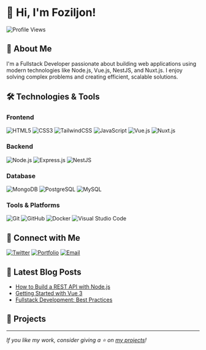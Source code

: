 # 👋 Hi, I'm Foziljon!

![Profile Views](https://komarev.com/ghpvc/?username=yourusername&style=flat-square)

## 🚀 About Me

I'm a Fullstack Developer passionate about building web applications using modern technologies like Node.js, Vue.js, NestJS, and Nuxt.js. I enjoy solving complex problems and creating efficient, scalable solutions.



## 🛠️ Technologies & Tools

### Frontend
![HTML5](https://img.shields.io/badge/html5-E34F26?style=for-the-badge&logo=html5&logoColor=white)
![CSS3](https://img.shields.io/badge/css3-1572B6?style=for-the-badge&logo=css3&logoColor=white)
![TailwindCSS](https://img.shields.io/badge/tailwindcss-1572B6?style=for-the-badge&logo=tailwindcss&logoColor=white)
![JavaScript](https://img.shields.io/badge/javascript-F7DF1E?style=for-the-badge&logo=javascript&logoColor=black)
![Vue.js](https://img.shields.io/badge/vuejs-4FC08D?style=for-the-badge&logo=vue-dot-js&logoColor=white)
![Nuxt.js](https://img.shields.io/badge/nuxtjs-00C58E?style=for-the-badge&logo=nuxt-dot-js&logoColor=white)

### Backend
![Node.js](https://img.shields.io/badge/nodejs-339933?style=for-the-badge&logo=nodedotjs&logoColor=white)
![Express.js](https://img.shields.io/badge/express.js-000000?style=for-the-badge&logo=express&logoColor=white)
![NestJS](https://img.shields.io/badge/nestjs-E0234E?style=for-the-badge&logo=nestjs&logoColor=white)

### Database
![MongoDB](https://img.shields.io/badge/mongodb-47A248?style=for-the-badge&logo=mongodb&logoColor=white)
![PostgreSQL](https://img.shields.io/badge/postgresql-4479A1?style=for-the-badge&logo=PostgreSQL&logoColor=white)
![MySQL](https://img.shields.io/badge/mysql-4479A1?style=for-the-badge&logo=mysql&logoColor=white)

### Tools & Platforms
![Git](https://img.shields.io/badge/git-F05032?style=for-the-badge&logo=git&logoColor=white)
![GitHub](https://img.shields.io/badge/github-181717?style=for-the-badge&logo=github&logoColor=white)
![Docker](https://img.shields.io/badge/docker-2496ED?style=for-the-badge&logo=docker&logoColor=white)
![Visual Studio Code](https://img.shields.io/badge/Visual%20Studio%20Code-0078d7?style=for-the-badge&logo=visual%20studio%20code&logoColor=white)



## 🔗 Connect with Me


[![Twitter](https://img.shields.io/badge/telegram-1DA1F2?style=for-the-badge&logo=twitter&logoColor=white)](https://coderf.t.me)
[![Portfolio](https://img.shields.io/badge/portfolio-000000?style=for-the-badge&logo=About.me&logoColor=white)](https://shorturl.at/8Bs4i)
[![Email](https://img.shields.io/badge/email-D14836?style=for-the-badge&logo=gmail&logoColor=white)](mailto:fakhriddinovf03@mail.ru)

## 📝 Latest Blog Posts

- [How to Build a REST API with Node.js](https://yourblog.com/how-to-build-a-rest-api-with-nodejs)
- [Getting Started with Vue 3](https://yourblog.com/getting-started-with-vue3)
- [Fullstack Development: Best Practices](https://yourblog.com/fullstack-development-best-practices)

## 📂 Projects

---

*If you like my work, consider giving a ⭐ on [my projects](https://github.com/yourusername?tab=repositories)!*
